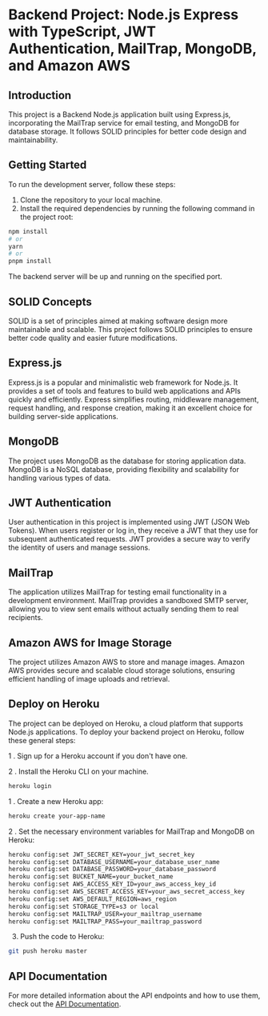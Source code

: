 # Backend Project: Node.js Express with TypeScript, JWT Authentication, MailTrap, MongoDB, and Amazon AWS

## Introduction

This project is a Backend Node.js application built using Express.js, incorporating the MailTrap service for email testing, and MongoDB for database storage. It follows SOLID principles for better code design and maintainability.

## Getting Started

To run the development server, follow these steps:

1. Clone the repository to your local machine.
2. Install the required dependencies by running the following command in the project root:

```bash
npm install
# or
yarn
# or
pnpm install
```
The backend server will be up and running on the specified port.

## SOLID Concepts
SOLID is a set of principles aimed at making software design more maintainable and scalable. This project follows SOLID principles to ensure better code quality and easier future modifications.

## Express.js

Express.js is a popular and minimalistic web framework for Node.js. It provides a set of tools and features to build web applications and APIs quickly and efficiently. Express simplifies routing, middleware management, request handling, and response creation, making it an excellent choice for building server-side applications.

## MongoDB
The project uses MongoDB as the database for storing application data. MongoDB is a NoSQL database, providing flexibility and scalability for handling various types of data.

## JWT Authentication
User authentication in this project is implemented using JWT (JSON Web Tokens). When users register or log in, they receive a JWT that they use for subsequent authenticated requests. JWT provides a secure way to verify the identity of users and manage sessions.

## MailTrap
The application utilizes MailTrap for testing email functionality in a development environment. MailTrap provides a sandboxed SMTP server, allowing you to view sent emails without actually sending them to real recipients.

## Amazon AWS for Image Storage
The project utilizes Amazon AWS to store and manage images. Amazon AWS provides secure and scalable cloud storage solutions, ensuring efficient handling of image uploads and retrieval.

## Deploy on Heroku
The project can be deployed on Heroku, a cloud platform that supports Node.js applications. To deploy your backend project on Heroku, follow these general steps:

1 . Sign up for a Heroku account if you don't have one.

2 . Install the Heroku CLI on your machine.

```bash
heroku login
```
1 . Create a new Heroku app:
```bash
heroku create your-app-name
```
2 . Set the necessary environment variables for MailTrap and MongoDB on Heroku:

```bash
heroku config:set JWT_SECRET_KEY=your_jwt_secret_key
heroku config:set DATABASE_USERNAME=your_database_user_name
heroku config:set DATABASE_PASSWORD=your_database_password
heroku config:set BUCKET_NAME=your_bucket_name
heroku config:set AWS_ACCESS_KEY_ID=your_aws_access_key_id
heroku config:set AWS_SECRET_ACCESS_KEY=your_aws_secret_access_key
heroku config:set AWS_DEFAULT_REGION=aws_region
heroku config:set STORAGE_TYPE=s3 or local
heroku config:set MAILTRAP_USER=your_mailtrap_username
heroku config:set MAILTRAP_PASS=your_mailtrap_password
```

3. Push the code to Heroku:
```bash
git push heroku master
```
## API Documentation

For more detailed information about the API endpoints and how to use them, check out the [API Documentation](https://app.swaggerhub.com/apis-docs/LUTEROELAVOCO90/SocialAPI/1.0.0#/).




